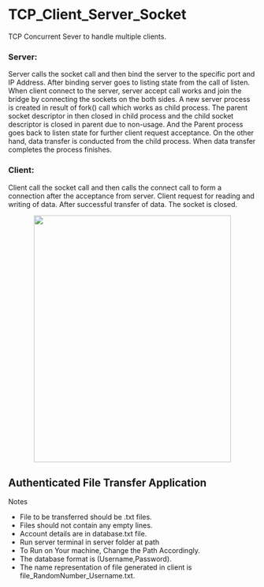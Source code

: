 # TCP_Client_Server_Socket

TCP Concurrent Sever to handle multiple clients.

### Server:
Server calls the socket call and then bind the server to the specific port and IP Address.
After binding server goes to listing state from the call of listen. When client connect to the
server, server accept call works and join the bridge by connecting the sockets on the both sides.
A new server process is created in result of fork() call which works as child process.
The parent socket descriptor in then closed in child process and the child socket descriptor is
closed in parent due to non-usage. And the Parent process goes back to listen state for further
client request acceptance. On the other hand, data transfer is conducted from the child process.
When data transfer completes the process finishes.

### Client:
Client call the socket call and then calls the connect call to form a connection after the
acceptance from server. Client request for reading and writing of data. After successful transfer
of data. The socket is closed. 

<p align="center">
  <img width="400" height="500" src="https://www.cs.dartmouth.edu/~campbell/cs60/TCPsockets.jpg">
</p>


## Authenticated File Transfer Application
Notes
* File to be transferred should be .txt files.
* Files should not contain any empty lines.
* Account details are in database.txt file.
* Run server terminal in server folder at path
* To Run on Your machine, Change the Path Accordingly.
* The database format is (Username,Password).
* The name representation of file generated in client is file_RandomNumber_Username.txt.


